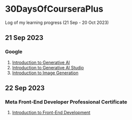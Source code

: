 # 30DaysOfCourseraPlus
Log of my learning progress (21 Sep - 20 Oct 2023)


## 21 Sep 2023

### Google
1. [Introduction to Generative AI](https://coursera.org/share/742f9e04f5d306ce70b072dbceba62c4)
2. [Introduction to Generative AI Studio](https://coursera.org/share/370898b0f123edc81f5c82459c67bc3a)
3. [Introduction to Image Generation](https://coursera.org/share/f83a641b015f3b55a29338986bf081ff)

## 22 Sep 2023

### Meta Front-End Developer Professional Certificate
1. [Introduction to Front-End Development](https://coursera.org/share/5ab933fcd2ea9a23e8420a095b13c4a0)
